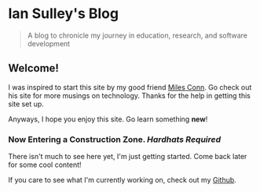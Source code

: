 # Ian Sulley's Blog

> A blog to chronicle my journey in education, research, and software development

## Welcome!

I was inspired to start this site by my good friend [Miles Conn](http://www.milesconn.io).
Go check out his site for more musings on technology. Thanks for the help in getting
this site set up.

Anyways, I hope you enjoy this site. Go learn something **new**!

### Now Entering a Construction Zone. *Hardhats Required*

There isn't much to see here yet, I'm just getting started. Come back later for some cool content!

If you care to see what I'm currently working on, check out my [Github](https://github.com/sulleyi).
